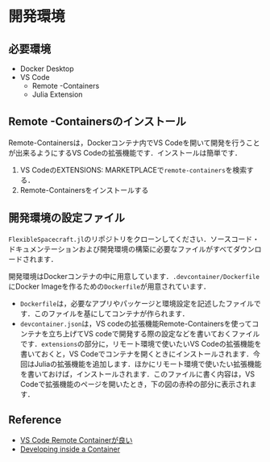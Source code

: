 # 開発環境

## 必要環境

- Docker Desktop
- VS Code
  - Remote -Containers
  - Julia Extension

## Remote -Containersのインストール

Remote-Containersは，Dockerコンテナ内でVS Codeを開いて開発を行うことが出来るようにするVS Codeの拡張機能です．インストールは簡単です．

1. VS CodeのEXTENSIONS: MARKETPLACEで`remote-containers`を検索する．
1. Remote-Containersをインストールする

## 開発環境の設定ファイル

`FlexibleSpacecraft.jl`のリポジトリをクローンしてください．ソースコード・ドキュメンテーションおよび開発環境の構築に必要なファイルがすべてダウンロードされます．

開発環境はDockerコンテナの中に用意しています．`.devcontainer/Dockerfile`にDocker Imageを作るための`Dockerfile`が用意されています．

- `Dockerfile`は，必要なアプリやパッケージと環境設定を記述したファイルです．このファイルを基にしてコンテナが作られます．
- `devcontainer.json`は，VS codeの拡張機能Remote-Containersを使ってコンテナを立ち上げてVS codeで開発する際の設定などを書いておくファイルです．`extensions`の部分に，リモート環境で使いたいVS Codeの拡張機能を書いておくと，VS Codeでコンテナを開くときにインストールされます．今回はJuliaの拡張機能を追加します．ほかにリモート環境で使いたい拡張機能を書いておけば，インストールされます．このファイルに書く内容は，VS Codeで拡張機能のページを開いたとき，下の図の赤枠の部分に表示されます．

## Reference

- [VS Code Remote Containerが良い](https://qiita.com/d0ne1s/items/d2649801c6f804019db7)
- [Developing inside a Container](https://code.visualstudio.com/docs/remote/containers)
